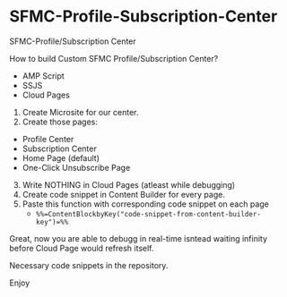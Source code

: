# SFMC-Profile-Subscription-Center
SFMC-Profile/Subscription Center

How to build Custom SFMC Profile/Subscription Center?

- AMP Script
- SSJS
- Cloud Pages

1. Create Microsite for our center.
2. Create those pages:
  - Profile Center
  - Subscription Center
  - Home Page (default)
  - One-Click Unsubscribe Page
3. Write NOTHING in Cloud Pages (atleast while debugging)
4. Create code snippet in Content Builder for every page.
5. Paste this function with corresponding code snippet on each page 
    - ``` %%=ContentBlockbyKey("code-snippet-from-content-builder-key")=%% ```
    
Great, now you are able to debugg in real-time isntead waiting infinity before Cloud Page would refresh itself.

Necessary code snippets in the repository.

Enjoy

